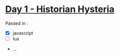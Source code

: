 # [Day 1 - Historian Hysteria](https://adventofcode.com/2024/day/1)

Passed in :

- [x] javascript
- [ ] lua
- ...
